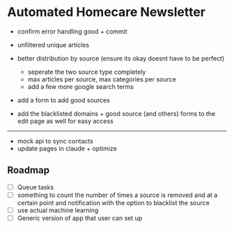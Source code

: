 # Automated Homecare Newsletter

- confirm error handling good + commit
- unfiltered unique articles

- better distribution by source (ensure its okay doesnt have to be perfect)
  - seperate the two source type completely
  - max articles per source, max categories per source
  - add a few more google search terms

- add a form to add good sources
- add the blacklisted domains + good source (and others) forms to the edit page as well for easy access

---

- mock api to sync contacts
- update pages in claude + optimize

## Roadmap

- [ ] Queue tasks
- [ ] something to count the number of times a source is removed and at a certain point and notification with the option to blacklist the source
- [ ] use actual machine learning
- [ ] Generic version of app that user can set up
